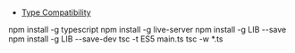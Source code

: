 # 
* [Type Compatibility](https://www.typescriptlang.org/docs/handbook/type-compatibility.html)

npm install -g typescript
npm install -g live-server
npm install -g LIB --save
npm install -g LIB --save-dev
tsc -t ES5 main.ts
tsc -w *.ts